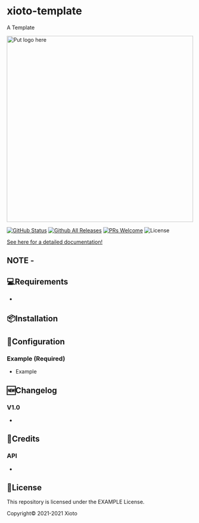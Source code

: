 # xioto-template

A Template

<img src="https://github.com/Xioto/" alt="Put logo here" width="500"/>

[![GitHub Status](https://img.shields.io/github/checks-status/Xioto/example)](https://github.com/Xioto/python-surf-forecast/)
[![Github All Releases](https://img.shields.io/github/downloads/Xioto/example/total.svg?style=flat-square)](https://github.com/Xioto/python-surf-forecast/releases/latest)
[![PRs Welcome](https://img.shields.io/badge/PRs-welcome-brightgreen.svg?style=flat-square)](http://makeapullrequest.com)
![License](https://img.shields.io/github/license/Xioto/example)

[See here for a detailed documentation!](https://github.com/Xioto/example/wiki)

## NOTE -


## 💻Requirements
* 

## 📦Installation

## 📝Configuration

   ### Example (Required)
   * Example

## 🆕Changelog

   ### V1.0 
   * 

## 💸Credits

   ### API
   * 

## 📄License
This repository is licensed under the EXAMPLE License.

Copyright©️ 2021-2021 Xioto
